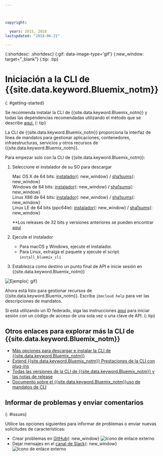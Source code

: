 ```yaml
---



copyright:

  years: 2015, 2018
lastupdated: "2018-06-21"

---
```



{:shortdesc: .shortdesc}
{:gif: data-image-type='gif'}
{:new_window: target="_blank"}
{:tip: .tip}



# Iniciación a la CLI de {{site.data.keyword.Bluemix_notm}}
{: #getting-started}

Se recomienda instalar la CLI de {{site.data.keyword.Bluemix_notm}} y todas las dependencias recomendadas utilizando el método que se describe [aquí.](/docs/cli/index.html)
{: tip}


La CLI de {{site.data.keyword.Bluemix_notm}} proporciona la interfaz de línea de mandatos para gestionar aplicaciones, contenedores, infraestructuras, servicios y otros recursos de {{site.data.keyword.Bluemix_notm}}.


Para empezar solo con la CLI de {{site.data.keyword.Bluemix_notm}}:

1. Seleccione el instalador de su SO para descargar

   Mac OS X de 64 bits: [instalador](https://clis.ng.bluemix.net/download/bluemix-cli/latest/osx){: new_window} / [sha1sums](https://clis.ng.bluemix.net/download/bluemix-cli/latest/osx/checksum){: new_window} <br>
   Windows de 64 bits: [instalador](https://clis.ng.bluemix.net/download/bluemix-cli/latest/win64){: new_window} / [sha1sums](https://clis.ng.bluemix.net/download/bluemix-cli/latest/win64/checksum){: new_window} <br>
   Linux X86 de 64 bits: [instalador](https://clis.ng.bluemix.net/download/bluemix-cli/latest/linux64){: new_window} / [sha1sums](https://clis.ng.bluemix.net/download/bluemix-cli/latest/linux64/checksum){: new_window} <br>
   Linux LE de 64 bits (ppc64le): [instalador](https://clis.ng.bluemix.net/download/bluemix-cli/latest/ppc64le){: new_window} / [sha1sums](https://clis.ng.bluemix.net/download/bluemix-cli/latest/ppc64le/checksum){: new_window} <br>

   **Los releases de 32 bits y versiones anteriores se pueden encontrar [aquí](all_versions.html)

1. Ejecute el instalador
   * Para macOS y Windows, ejecute el instalador.
   * Para Linux, extraiga el paquete y ejecute el script `install_bluemix_cli`

1. Establezca como destino un punto final de API e inicie sesión en {{site.data.keyword.Bluemix_notm}}

  ![Ejemplo](example.gif){: gif}

Ahora está listo para gestionar recursos de {{site.data.keyword.Bluemix_notm}}. Escriba `ibmcloud help` para ver las descripciones de mandatos.

Si está utilizando un ID federado, siga las instrucciones [aquí](https://console.bluemix.net/docs/iam/login_fedid.html#federated_id) para iniciar sesión con un código de acceso de una sola vez o una clave de API.
{: tip}

## Otros enlaces para explorar más la CLI de {{site.data.keyword.Bluemix_notm}}

* [Más opciones para descargar e instalar la CLI de {{site.data.keyword.Bluemix_notm}}](download_cli.html)
* [Extend {{site.data.keyword.Bluemix_notm}} Prestaciones de la CLI con plug-ins](extend_cli.html)
* [Todas las versiones de la CLI de {{site.data.keyword.Bluemix_notm}} y las notas de release](all_versions.html)
* [Documento sobre el {{site.data.keyword.Bluemix_notm}}uso de mandatos de CLI](bx_cli.html)


## Informar de problemas y enviar comentarios
{: #issues}

Utilice las opciones siguientes para informar de problemas o enviar nuevas solicitudes de características:
 * Crear problemas en [GitHub](https://github.com/IBM-Bluemix/bluemix-cli-release/issues){: new_window} ![Icono de enlace externo](../../../icons/launch-glyph.svg)
 * Dejar mensajes en el [canal de Slack](https://dwopen.slack.com/messages/bluemix-cli/){: new_window} ![Icono de enlace externo](../../../icons/launch-glyph.svg)
